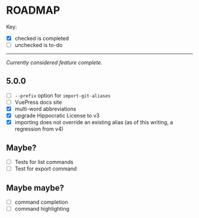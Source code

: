 # ROADMAP

Key:

- [x] checked is completed
- [ ] unchecked is to-do

---

_Currently considered feature complete._

## 5.0.0

- [ ] `--prefix` option for `import-git-aliases`
- [ ] VuePress docs site
- [x] multi-word abbreviations
- [x] upgrade Hippocratic License to v3
- [x] importing does not override an existing alias (as of this writing, a regression from v4)

## Maybe?

- [ ] Tests for list commands
- [ ] Test for export command

## Maybe maybe?

- [ ] command completion
- [ ] command highlighting
